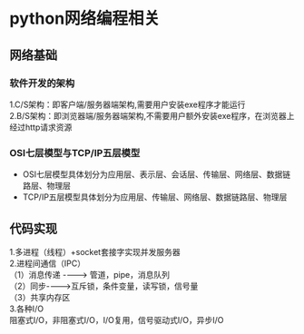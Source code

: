 python网络编程相关
========
网络基础
-----
### 软件开发的架构<br>
1.C/S架构：即客户端/服务器端架构,需要用户安装exe程序才能运行<br>
2.B/S架构：即浏览器端/服务器端架构,不需要用户额外安装exe程序，在浏览器上经过http请求资源<br>
### OSI七层模型与TCP/IP五层模型<br>
* OSI七层模型具体划分为应用层、表示层、会话层、传输层、网络层、数据链路层、物理层
* TCP/IP五层模型具体划分为应用层、传输层、网络层、数据链路层、物理层

代码实现
------
1.多进程（线程）+socket套接字实现并发服务器<br>
2.进程间通信（IPC）<br>
  （1）消息传递 ----> 管道，pipe，消息队列<br>
  （2）同步---->互斥锁，条件变量，读写锁，信号量<br>
  （3）共享内存区<br>
3.各种I/O<br>
  阻塞式I/O，非阻塞式I/O，I/O复用，信号驱动式I/O，异步I/O
